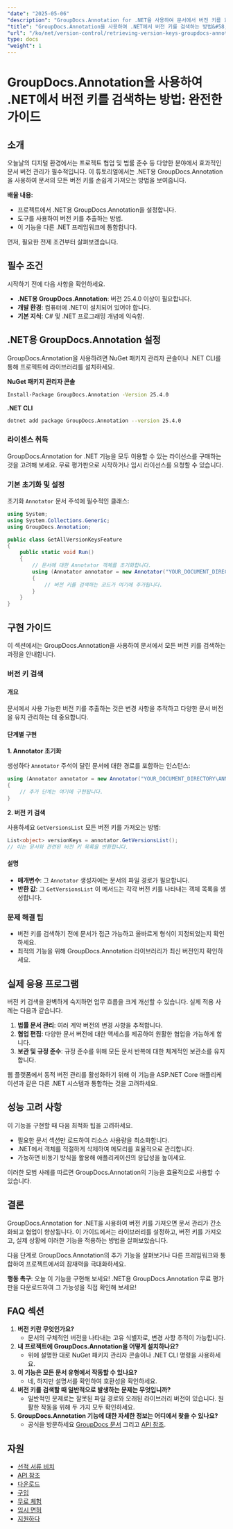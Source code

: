 ```yaml
---
"date": "2025-05-06"
"description": "GroupDocs.Annotation for .NET을 사용하여 문서에서 버전 키를 효율적으로 가져오는 방법을 알아보세요. 이 단계별 가이드를 통해 문서 관리 및 협업을 향상시키세요."
"title": "GroupDocs.Annotation을 사용하여 .NET에서 버전 키를 검색하는 방법&#58; 완전한 가이드"
"url": "/ko/net/version-control/retrieving-version-keys-groupdocs-annotation-dotnet/"
type: docs
"weight": 1
---
```


# GroupDocs.Annotation을 사용하여 .NET에서 버전 키를 검색하는 방법: 완전한 가이드

## 소개

오늘날의 디지털 환경에서는 프로젝트 협업 및 법률 준수 등 다양한 분야에서 효과적인 문서 버전 관리가 필수적입니다. 이 튜토리얼에서는 .NET용 GroupDocs.Annotation을 사용하여 문서의 모든 버전 키를 손쉽게 가져오는 방법을 보여줍니다.

**배울 내용:**
- 프로젝트에서 .NET용 GroupDocs.Annotation을 설정합니다.
- 도구를 사용하여 버전 키를 추출하는 방법.
- 이 기능을 다른 .NET 프레임워크에 통합합니다.

먼저, 필요한 전제 조건부터 살펴보겠습니다.

## 필수 조건

시작하기 전에 다음 사항을 확인하세요.
- **.NET용 GroupDocs.Annotation**: 버전 25.4.0 이상이 필요합니다.
- **개발 환경**: 컴퓨터에 .NET이 설치되어 있어야 합니다.
- **기본 지식**: C# 및 .NET 프로그래밍 개념에 익숙함.

## .NET용 GroupDocs.Annotation 설정

GroupDocs.Annotation을 사용하려면 NuGet 패키지 관리자 콘솔이나 .NET CLI를 통해 프로젝트에 라이브러리를 설치하세요.

**NuGet 패키지 관리자 콘솔**
```bash
Install-Package GroupDocs.Annotation -Version 25.4.0
```

**.NET CLI**
```bash
dotnet add package GroupDocs.Annotation --version 25.4.0
```

### 라이센스 취득

GroupDocs.Annotation for .NET 기능을 모두 이용할 수 있는 라이선스를 구매하는 것을 고려해 보세요. 무료 평가판으로 시작하거나 임시 라이선스를 요청할 수 있습니다.

### 기본 초기화 및 설정

초기화 `Annotator` 문서 주석에 필수적인 클래스:

```csharp
using System;
using System.Collections.Generic;
using GroupDocs.Annotation;

public class GetAllVersionKeysFeature
{
    public static void Run()
    {
        // 문서에 대한 Annotator 객체를 초기화합니다.
        using (Annotator annotator = new Annotator("YOUR_DOCUMENT_DIRECTORY\ANNOTATED_WITH_VERSIONS"))
        {
            // 버전 키를 검색하는 코드가 여기에 추가됩니다.
        }
    }
}
```

## 구현 가이드

이 섹션에서는 GroupDocs.Annotation을 사용하여 문서에서 모든 버전 키를 검색하는 과정을 안내합니다.

### 버전 키 검색

#### 개요

문서에서 사용 가능한 버전 키를 추출하는 것은 변경 사항을 추적하고 다양한 문서 버전을 유지 관리하는 데 중요합니다.

#### 단계별 구현

**1. Annotator 초기화**

생성하다 `Annotator` 주석이 달린 문서에 대한 경로를 포함하는 인스턴스:

```csharp
using (Annotator annotator = new Annotator("YOUR_DOCUMENT_DIRECTORY\ANNOTATED_WITH_VERSIONS"))
{
    // 추가 단계는 여기에 구현됩니다.
}
```

**2. 버전 키 검색**

사용하세요 `GetVersionsList` 모든 버전 키를 가져오는 방법:

```csharp
List<object> versionKeys = annotator.GetVersionsList();
// 이는 문서와 관련된 버전 키 목록을 반환합니다.
```

#### 설명
- **매개변수**: 그 `Annotator` 생성자에는 문서의 파일 경로가 필요합니다.
- **반환 값**: 그 `GetVersionsList` 이 메서드는 각각 버전 키를 나타내는 객체 목록을 생성합니다.

### 문제 해결 팁

- 버전 키를 검색하기 전에 문서가 접근 가능하고 올바르게 형식이 지정되었는지 확인하세요.
- 최적의 기능을 위해 GroupDocs.Annotation 라이브러리가 최신 버전인지 확인하세요.

## 실제 응용 프로그램

버전 키 검색을 완벽하게 숙지하면 업무 흐름을 크게 개선할 수 있습니다. 실제 적용 사례는 다음과 같습니다.

1. **법률 문서 관리**: 여러 계약 버전의 변경 사항을 추적합니다.
2. **협업 편집**: 다양한 문서 버전에 대한 액세스를 제공하여 원활한 협업을 가능하게 합니다.
3. **보관 및 규정 준수**: 규정 준수를 위해 모든 문서 반복에 대한 체계적인 보관소를 유지합니다.

웹 플랫폼에서 동적 버전 관리를 활성화하기 위해 이 기능을 ASP.NET Core 애플리케이션과 같은 다른 .NET 시스템과 통합하는 것을 고려하세요.

## 성능 고려 사항

이 기능을 구현할 때 다음 최적화 팁을 고려하세요.

- 필요한 문서 섹션만 로드하여 리소스 사용량을 최소화합니다.
- .NET에서 객체를 적절하게 삭제하여 메모리를 효율적으로 관리합니다.
- 가능하면 비동기 방식을 활용해 애플리케이션의 응답성을 높이세요.

이러한 모범 사례를 따르면 GroupDocs.Annotation의 기능을 효율적으로 사용할 수 있습니다.

## 결론

GroupDocs.Annotation for .NET을 사용하여 버전 키를 가져오면 문서 관리가 간소화되고 협업이 향상됩니다. 이 가이드에서는 라이브러리를 설정하고, 버전 키를 가져오고, 실제 상황에 이러한 기능을 적용하는 방법을 살펴보았습니다.

다음 단계로 GroupDocs.Annotation의 추가 기능을 살펴보거나 다른 프레임워크와 통합하여 프로젝트에서의 잠재력을 극대화하세요.

**행동 촉구**: 오늘 이 기능을 구현해 보세요! .NET용 GroupDocs.Annotation 무료 평가판을 다운로드하여 그 가능성을 직접 확인해 보세요!

## FAQ 섹션

1. **버전 키란 무엇인가요?**
   - 문서의 구체적인 버전을 나타내는 고유 식별자로, 변경 사항 추적이 가능합니다.
2. **내 프로젝트에 GroupDocs.Annotation을 어떻게 설치하나요?**
   - 위에 설명한 대로 NuGet 패키지 관리자 콘솔이나 .NET CLI 명령을 사용하세요.
3. **이 기능은 모든 문서 유형에서 작동할 수 있나요?**
   - 네, 하지만 설명서를 확인하여 호환성을 확인하세요.
4. **버전 키를 검색할 때 일반적으로 발생하는 문제는 무엇입니까?**
   - 일반적인 문제로는 잘못된 파일 경로와 오래된 라이브러리 버전이 있습니다. 원활한 작동을 위해 두 가지 모두 확인하세요.
5. **GroupDocs.Annotation 기능에 대한 자세한 정보는 어디에서 찾을 수 있나요?**
   - 공식을 방문하세요 [GroupDocs 문서](https://docs.groupdocs.com/annotation/net/) 그리고 [API 참조](https://reference.groupdocs.com/annotation/net/).

## 자원
- [선적 서류 비치](https://docs.groupdocs.com/annotation/net/)
- [API 참조](https://reference.groupdocs.com/annotation/net/)
- [다운로드](https://releases.groupdocs.com/annotation/net/)
- [구입](https://purchase.groupdocs.com/buy)
- [무료 체험](https://releases.groupdocs.com/annotation/net/)
- [임시 면허](https://purchase.groupdocs.com/temporary-license/)
- [지원하다](https://forum.groupdocs.com/c/annotation/)